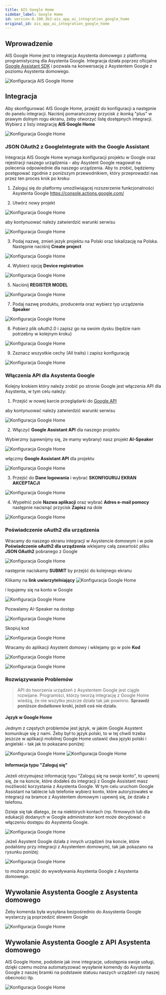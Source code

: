 ```yaml
---
title: AIS Google Home
sidebar_label: Google Home
id: version-0.100.3b2-ais_app_ai_integration_google_home
original_id: ais_app_ai_integration_google_home
---
```


## Wprowadzenie

AIS Google Home jest to integracja Asystenta domowego z platformą programistyczną dla Asystenta Google.
Integracja działa poprzez oficjalne [Google Assistant SDK](https://developers.google.com/assistant) i pozwala na konwersację z Asystentem Google z poziomu Asystenta domowego. 


![Konfiguracja AIS Google Home](/AIS-docs/img/en/bramka/ais_google_home_1.png)


## Integracja


Aby skonfigurować AIS Google Home, przejdź do konfiguracji a następnie do panelu integracji. Naciśnij pomarańczowy przycisk z ikonką "plus" w prawym dolnym rogu ekranu, żeby otworzyć listę dostępnych integracji. Wybierz z listy integrację **AIS Google Home**

![Konfiguracja Google Home](/AIS-docs/img/en/bramka/ais_google_home_0.png)


### JSON OAuth2 z GoogleIntegrate with the Google Assistant


Integracja AIS Google Home wymaga konfiguracji projektu w Google oraz rejestracji naszego urządzenia - aby Asystent Google reagował na polecenia odpowiednie dla naszego urządzenia.
Aby to zrobić, będziemy postępować zgodnie z poniższym przewodnikiem, który przeprowadzi nas przez ten proces krok po kroku:


1. Zaloguj się do platformy umożliwiającej rozszerzenie funkcjonalności Asystenta Google https://console.actions.google.com/

2. Utwórz nowy projekt 

![Konfiguracja Google Home](/AIS-docs/img/en/bramka/ais_google_home_3.png)

aby kontynuować należy zatwierdzić warunki serwisu

![Konfiguracja Google Home](/AIS-docs/img/en/bramka/ais_google_home_3_1.png)


3. Podaj nazwę, zmień jezyk projektu na Polski oraz lokalizację na Polska. Następnie naciśnij **Create project**

![Konfiguracja Google Home](/AIS-docs/img/en/bramka/ais_google_home_4.png)

4. Wybierz opcję **Device registration**

![Konfiguracja Google Home](/AIS-docs/img/en/bramka/ais_google_home_5.png)

5. Naciśnij **REGISTER MODEL**

![Konfiguracja Google Home](/AIS-docs/img/en/bramka/ais_google_home_6.png)

7. Podaj nazwę produktu, producenta oraz wybierz typ urządzenia **Speaker**

![Konfiguracja Google Home](/AIS-docs/img/en/bramka/ais_google_home_7.png)

8. Pobierz plik oAuth2.0 i zapisz go na swoim dysku (będzie nam potrzebny w kolejnym kroku)

![Konfiguracja Google Home](/AIS-docs/img/en/bramka/ais_google_home_8.png)

9. Zaznacz wszystkie cechy (All traits) i zapisz konfigurację

![Konfiguracja Google Home](/AIS-docs/img/en/bramka/ais_google_home_9.png)


### Włączenia API dla Asystenta Google

Kolejny krokiem który należy zrobić po stronie Google jest włączenia API dla Asystenta, w tym celu należy:

1. Przejść w nowej karcie przeglądarki do [Google API](https://console.developers.google.com/apis/api/embeddedassistant.googleapis.com/overview)

aby kontynuować należy zatwierdzić warunki serwisu

![Konfiguracja Google Home](/AIS-docs/img/en/bramka/ais_google_home_9_1.png)

2. Włączyć **Google Assistant API** dla naszego projektu

Wybierzmy (upewnijmy się, że mamy wybrany) nasz projekt **AI-Speaker**

![Konfiguracja Google Home](/AIS-docs/img/en/bramka/ais_google_home_9_2.png)

włączmy **Google Assistant API**  dla projektu

![Konfiguracja Google Home](/AIS-docs/img/en/bramka/ais_google_home_10.png)

3. Przejść do **Dane logowania** i wybrać **SKONFIGURUJ EKRAN AKCEPTACJI**

![Konfiguracja Google Home](/AIS-docs/img/en/bramka/ais_google_home_11.png)

4. Wypełnić pole **Nazwa aplikacji** oraz wybrać **Adres e-mail pomocy** następnie nacisnąć przycisk **Zapisz** na dole

![Konfiguracja Google Home](/AIS-docs/img/en/bramka/ais_google_home_12.png)



### Poświadczenie oAuth2 dla urządzenia

Wracamy do naszego ekranu integracji w Asystencie domowym i w pole **Poświadczenie oAuth2 dla urządzenia** wklejamy całą zawartość pliku **JSON OAuth2** pobranego z Google

![Konfiguracja Google Home](/AIS-docs/img/en/bramka/ais_google_home_13.png)

następnie naciskamy **SUBMIT** by przejść do kolejnego ekranu


Klikamy na **link uwierzytelniający** 
![Konfiguracja Google Home](/AIS-docs/img/en/bramka/ais_google_home_14.png)

i logujemy się na konto w Google 

![Konfiguracja Google Home](/AIS-docs/img/en/bramka/ais_google_home_15.png)

Pozwalamy AI-Speaker na dostęp

![Konfiguracja Google Home](/AIS-docs/img/en/bramka/ais_google_home_16.png)

Skopiuj kod

![Konfiguracja Google Home](/AIS-docs/img/en/bramka/ais_google_home_17.png)

Wracamy do aplikacji Asystent domowy i wklejamy go w pole **Kod**

![Konfiguracja Google Home](/AIS-docs/img/en/bramka/ais_google_home_18.png)


![Konfiguracja Google Home](/AIS-docs/img/en/bramka/ais_google_home_19.png)



### Rozwiązywanie Problemów

> API do tworzenia urządzeń z Asystentem Google jest ciągle rozwijane. Programiści, którzy tworzą integrację z Google Home wiedzą, że nie wszytko jeszcze działa tak jak powinno. **Sprawdź poniższe dodatkowe kroki, jeżeli coś nie działa.**


#### Język w Google Home

 Jednym z częstych problemów jest język, w jakim Google Asystent komunikuje się z nami. Żeby był to język polski, to w tej chwili trzeba jeszcze w aplikacji mobilnej Google Home ustawić dwa języki polski i angielski - tak jak to pokazano poniżej:

![Konfiguracja Google Home](/AIS-docs/img/en/bramka/ais_google_home_20.png)
![Konfiguracja Google Home](/AIS-docs/img/en/bramka/ais_google_home_21.png)


#### Informacja typu "Zaloguj się"

Jeżeli otrzymujesz informację typu "Zaloguj się na swoje konto", to upewnij się, że na koncie, które dodałeś do integracji z Google Assistant masz możliwość korzystania z Asystenta Google. W tym celu uruchom Google Assistant na tablecie lub telefonie wybierz konto, które autoryzowałeś w integracji na bramce z Asystentem domowym i upewnij się, że działa z telefonu.

Dzieje się tak dlatego, że na niektórych kontach (np. firmowych lub dla edukacji) dodanych w Google administrator kont może decydować o włączeniu dostępu do Asystenta Google.

![Konfiguracja Google Home](/AIS-docs/img/en/bramka/ais_google_home_24.png)

Jeżeli Asystent Google działa z innych urządzeń (na koncie, które podaliśmy przy integracji z Asystentem domowym), tak jak pokazano na rysunku poniżej:

![Konfiguracja Google Home](/AIS-docs/img/en/bramka/ais_google_home_25.png)

to można przejść do wywoływania Asystenta Google z Asystenta domowego.


## Wywołanie Asystenta Google z Asystenta domowego

Żeby komenda była wysyłana bezpośrednio do Assystenta Google wystarczy ją poprzedzić słowem Google 

![Konfiguracja Google Home](/AIS-docs/img/en/bramka/ais_google_home_22.png)


## Wywołanie Asystenta Google z API Asystenta domowego

AIS Google Home, podobnie jak inne integracje, udostępnia swoje usługi, dzięki czemu można automatyzować wysyłanie komendy do Asystenta Google z naszej bramki na podstawie statusu naszych urządzeń czy naszej obecności itp.

![Konfiguracja Google Home](/AIS-docs/img/en/bramka/ais_google_home_23.png)



